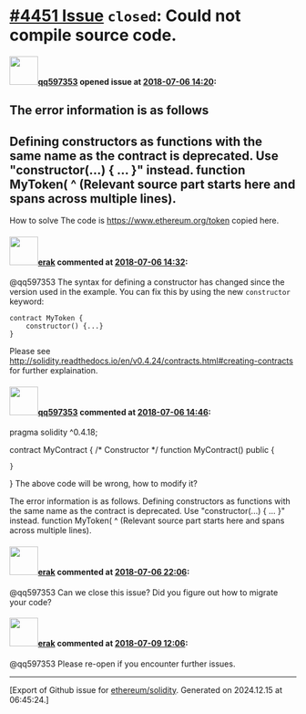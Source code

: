 # [\#4451 Issue](https://github.com/ethereum/solidity/issues/4451) `closed`: Could not compile source code. 

#### <img src="https://avatars.githubusercontent.com/u/26955326?u=adb10f6549a33f1076456b12fae7f5cdd9bf1f00&v=4" width="50">[qq597353](https://github.com/qq597353) opened issue at [2018-07-06 14:20](https://github.com/ethereum/solidity/issues/4451):

The error information is as follows
---------------------------------------------
 Defining constructors as functions with the same name as the contract is deprecated. Use "constructor(...) { ... }" instead.
    function MyToken(
    ^ (Relevant source part starts here and spans across multiple lines).
---------------------------------------------


How to solve
The code is https://www.ethereum.org/token copied here.

#### <img src="https://avatars.githubusercontent.com/u/20012009?u=61e903cf16bc5f3353db1d571401e2e71b6f61ed&v=4" width="50">[erak](https://github.com/erak) commented at [2018-07-06 14:32](https://github.com/ethereum/solidity/issues/4451#issuecomment-403051785):

@qq597353 The syntax for defining a constructor has changed since the version used in the example. You can fix this by using the new ``constructor`` keyword:
```
contract MyToken {
    constructor() {...}
}
```
Please see http://solidity.readthedocs.io/en/v0.4.24/contracts.html#creating-contracts for further explaination.

#### <img src="https://avatars.githubusercontent.com/u/26955326?u=adb10f6549a33f1076456b12fae7f5cdd9bf1f00&v=4" width="50">[qq597353](https://github.com/qq597353) commented at [2018-07-06 14:46](https://github.com/ethereum/solidity/issues/4451#issuecomment-403055682):

pragma solidity ^0.4.18;

contract MyContract {
    /* Constructor */
    function MyContract() public {

    }
}
The above code will be wrong, how to modify it?

The error information is as follows.
Defining constructors as functions with the same name as the contract is deprecated. Use "constructor(...) { ... }" instead.
function MyToken(
^ (Relevant source part starts here and spans across multiple lines).

#### <img src="https://avatars.githubusercontent.com/u/20012009?u=61e903cf16bc5f3353db1d571401e2e71b6f61ed&v=4" width="50">[erak](https://github.com/erak) commented at [2018-07-06 22:06](https://github.com/ethereum/solidity/issues/4451#issuecomment-403158568):

@qq597353 Can we close this issue? Did you figure out how to migrate your code?

#### <img src="https://avatars.githubusercontent.com/u/20012009?u=61e903cf16bc5f3353db1d571401e2e71b6f61ed&v=4" width="50">[erak](https://github.com/erak) commented at [2018-07-09 12:06](https://github.com/ethereum/solidity/issues/4451#issuecomment-403456651):

@qq597353 Please re-open if you encounter further issues.


-------------------------------------------------------------------------------



[Export of Github issue for [ethereum/solidity](https://github.com/ethereum/solidity). Generated on 2024.12.15 at 06:45:24.]
